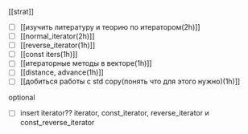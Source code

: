 [[strat]]
- [ ] [[изучить литературу и теорию по итератором(2h)]]
- [ ] [[normal_iterator(2h)]]
- [ ] [[reverse_iterator(1h)]]
- [ ] [[const iters(1h)]]
- [ ] [[итераторные методы в векторе(1h)]]
- [ ] [[distance, advance(1h)]]
- [ ] [[добиться работы с std copy(понять что для этого нужно)(1h)]]

optional
- [ ] insert iterator??
iterator, const_iterator, reverse_iterator и const_reverse_iterator